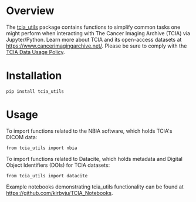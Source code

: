 # Overview
The [tcia_utils](https://pypi.org/project/tcia-utils/) package contains functions to simplify common tasks one might perform when interacting with The Cancer Imaging Archive (TCIA) via Jupyter/Python. Learn more about TCIA and its open-access datasets at https://www.cancerimagingarchive.net/.  Please be sure to comply with the [TCIA Data Usage Policy](https://wiki.cancerimagingarchive.net/x/c4hF).

# Installation
```
pip install tcia_utils
```

# Usage

To import functions related to the NBIA software, which holds TCIA's DICOM data:
```
from tcia_utils import nbia
```

To import functions related to Datacite, which holds metadata and Digital Object Identifiers (DOIs) for TCIA datasets:
```
from tcia_utils import datacite
```

Example notebooks demonstrating tcia_utils functionality can be found at https://github.com/kirbyju/TCIA_Notebooks.
